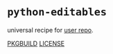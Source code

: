 # `python-editables`

universal recipe for [user repo](../themartiancompany/ur).

[PKGBUILD](PKGBUILD)
[LICENSE](COPYING)
